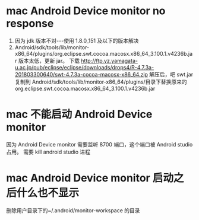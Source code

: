 # mac Android Device monitor no response

1. 因为 jdk 版本不对---使用 1.8.0_151 及以下的版本解决
2. Android/sdk/tools/lib/monitor-x86_64/plugins/org.eclipse.swt.cocoa.macosx.x86_64_3.100.1.v4236b.jar
   版本太低，更新 jar。
   下载
   http://ftp.yz.yamagata-u.ac.jp/pub/eclipse/eclipse/downloads/drops4/R-4.7.3a-201803300640/swt-4.7.3a-cocoa-macosx-x86_64.zip
   解压后，吧 swt.jar 复制到 Android/sdk/tools/lib/monitor-x86_64/plugins/目录下替换原来的 org.eclipse.swt.cocoa.macosx.x86_64_3.100.1.v4236b.jar

# mac 不能启动 Android Device monitor

因为 Android Device monitor 需要监听 8700 端口，这个端口被 Android studio 占用。
需要 kill android studio 进程

# mac Android Device monitor 启动之后什么也不显示

删除用户目录下的~/.android/monitor-workspace 的目录
